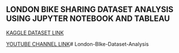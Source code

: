 ## LONDON BIKE SHARING DATASET ANALYSIS USING JUPYTER NOTEBOOK AND TABLEAU

[KAGGLE DATASET LINK](https://www.kaggle.com/datasets/hmavrodiev/london-bike-sharing-dataset)

[YOUTUBE CHANNEL LINK](https://www.youtube.com/watch?v=nl9eZl1IOKI)#   L o n d o n - B I k e - D a t a s e t - A n a l y s i s  
 